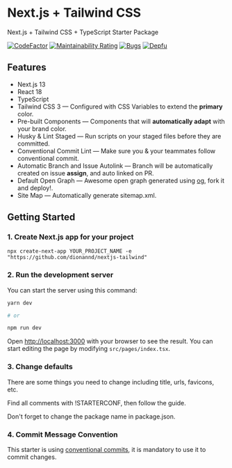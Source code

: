# Next.js + Tailwind CSS

Next.js + Tailwind CSS + TypeScript Starter Package

[![CodeFactor](https://www.codefactor.io/repository/github/dionannd/nextjs-tailwind/badge)](https://www.codefactor.io/repository/github/dionannd/nextjs-tailwind)
[![Maintainability Rating](https://sonarcloud.io/api/project_badges/measure?project=dionannd_ts-nextjs-tailwind-starter&metric=sqale_rating)](https://sonarcloud.io/dashboard?id=dionannd_ts-nextjs-tailwind-starter)
[![Bugs](https://sonarcloud.io/api/project_badges/measure?project=dionannd_ts-nextjs-tailwind-starter&metric=bugs)](https://sonarcloud.io/dashboard?id=dionannd_ts-nextjs-tailwind-starter)
[![Depfu](https://badges.depfu.com/badges/b29dfdf091426d02dcee172279403d2e/overview.svg)](https://depfu.com/github/dionannd/ts-nextjs-tailwind-starter?project_id=36174)

## Features

- Next.js 13
- React 18
- TypeScript
- Tailwind CSS 3 — Configured with CSS Variables to extend the **primary** color.
- Pre-built Components — Components that will **automatically adapt** with your brand color.
- Husky & Lint Staged — Run scripts on your staged files before they are committed.
- Conventional Commit Lint — Make sure you & your teammates follow conventional commit.
- Automatic Branch and Issue Autolink — Branch will be automatically created on issue **assign**, and auto linked on PR.
- Default Open Graph — Awesome open graph generated using [og](https://github.com/dionannd/og), fork it and deploy!.
- Site Map — Automatically generate sitemap.xml.

## Getting Started

### 1. Create Next.js app for your project

```shell
npx create-next-app YOUR_PROJECT_NAME -e "https://github.com/dionannd/nextjs-tailwind"
```

### 2. Run the development server

You can start the server using this command:

```bash
yarn dev

# or

npm run dev
```

Open [http://localhost:3000](http://localhost:3000) with your browser to see the result. You can start editing the page by modifying `src/pages/index.tsx`.

### 3. Change defaults

There are some things you need to change including title, urls, favicons, etc.

Find all comments with !STARTERCONF, then follow the guide.

Don't forget to change the package name in package.json.

### 4. Commit Message Convention

This starter is using [conventional commits](https://www.conventionalcommits.org/en/v1.0.0/), it is mandatory to use it to commit changes.
